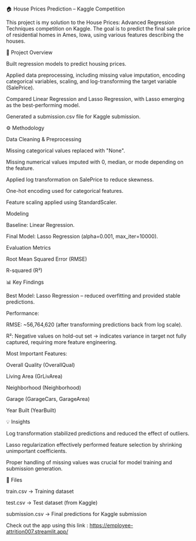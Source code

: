 🏠 House Prices Prediction – Kaggle Competition

This project is my solution to the House Prices: Advanced Regression Techniques
 competition on Kaggle. The goal is to predict the final sale price of residential homes in Ames, Iowa, using various features describing the houses.

📌 Project Overview

Built regression models to predict housing prices.

Applied data preprocessing, including missing value imputation, encoding categorical variables, scaling, and log-transforming the target variable (SalePrice).

Compared Linear Regression and Lasso Regression, with Lasso emerging as the best-performing model.

Generated a submission.csv file for Kaggle submission.

⚙️ Methodology

Data Cleaning & Preprocessing

Missing categorical values replaced with "None".

Missing numerical values imputed with 0, median, or mode depending on the feature.

Applied log transformation on SalePrice to reduce skewness.

One-hot encoding used for categorical features.

Feature scaling applied using StandardScaler.

Modeling

Baseline: Linear Regression.

Final Model: Lasso Regression (alpha=0.001, max_iter=10000).

Evaluation Metrics

Root Mean Squared Error (RMSE)

R-squared (R²)

📊 Key Findings

Best Model: Lasso Regression – reduced overfitting and provided stable predictions.

Performance:

RMSE: ~56,764,620 (after transforming predictions back from log scale).

R²: Negative values on hold-out set → indicates variance in target not fully captured, requiring more feature engineering.

Most Important Features:

Overall Quality (OverallQual)

Living Area (GrLivArea)

Neighborhood (Neighborhood)

Garage (GarageCars, GarageArea)

Year Built (YearBuilt)

💡 Insights

Log transformation stabilized predictions and reduced the effect of outliers.

Lasso regularization effectively performed feature selection by shrinking unimportant coefficients.

Proper handling of missing values was crucial for model training and submission generation.

📂 Files

train.csv → Training dataset

test.csv → Test dataset (from Kaggle)

submission.csv → Final predictions for Kaggle submission


Check out the app using this link : https://employee-attrition007.streamlit.app/
